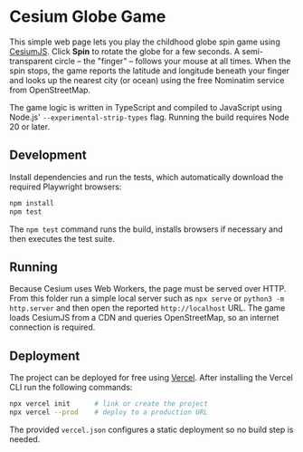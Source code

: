 # Cesium Globe Game

This simple web page lets you play the childhood globe spin game using [CesiumJS](https://cesium.com/platform/cesiumjs/). Click **Spin** to rotate the globe for a few seconds. A semi-transparent circle – the "finger" – follows your mouse at all times. When the spin stops, the game reports the latitude and longitude beneath your finger and looks up the nearest city (or ocean) using the free Nominatim service from OpenStreetMap.

The game logic is written in TypeScript and compiled to JavaScript using Node.js' `--experimental-strip-types` flag. Running the build requires Node 20 or later.

## Development

Install dependencies and run the tests, which automatically download the required Playwright browsers:

```bash
npm install
npm test
```

The `npm test` command runs the build, installs browsers if necessary and then executes the test suite.

## Running

Because Cesium uses Web Workers, the page must be served over HTTP. From this
folder run a simple local server such as `npx serve` or `python3 -m
http.server` and then open the reported `http://localhost` URL. The game loads
CesiumJS from a CDN and queries OpenStreetMap, so an internet connection is
required.

## Deployment

The project can be deployed for free using [Vercel](https://vercel.com/). After
installing the Vercel CLI run the following commands:

```bash
npx vercel init      # link or create the project
npx vercel --prod    # deploy to a production URL
```

The provided `vercel.json` configures a static deployment so no build step is
needed.

